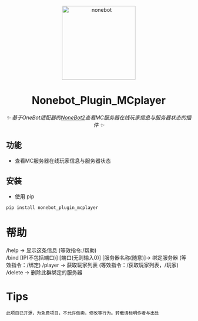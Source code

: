 <p align="center">
  <a href="https://v2.nonebot.dev/"><img src="https://v2.nonebot.dev/logo.png" width="200" height="200" alt="nonebot"></a>
</p>

<div align="center">
  
# Nonebot_Plugin_MCplayer
  
_✨ 基于OneBot适配器的[NoneBot2](https://v2.nonebot.dev/)查看MC服务器在线玩家信息与服务器状态的插件 ✨_
  
</div>

## 功能

- 查看MC服务器在线玩家信息与服务器状态

## 安装

- 使用 pip

```
pip install nonebot_plugin_mcplayer
```

# 帮助  
/help -> 显示这条信息 (等效指令:/帮助)  
/bind [IP(不包括端口)] [端口(无则输入0)] [服务器名称(随意)]-> 绑定服务器 (等效指令：/绑定) 
/player -> 获取玩家列表 (等效指令：/获取玩家列表，/玩家)  
/delete -> 删除此群绑定的服务器

# Tips
    此项目已开源，为免费项目，不允许倒卖，修改等行为。转载请标明作者与出处
